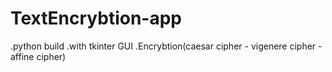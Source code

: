 # TextEncrybtion-app
.python build
.with tkinter GUI
.Encrybtion(caesar cipher - vigenere cipher - affine cipher)
